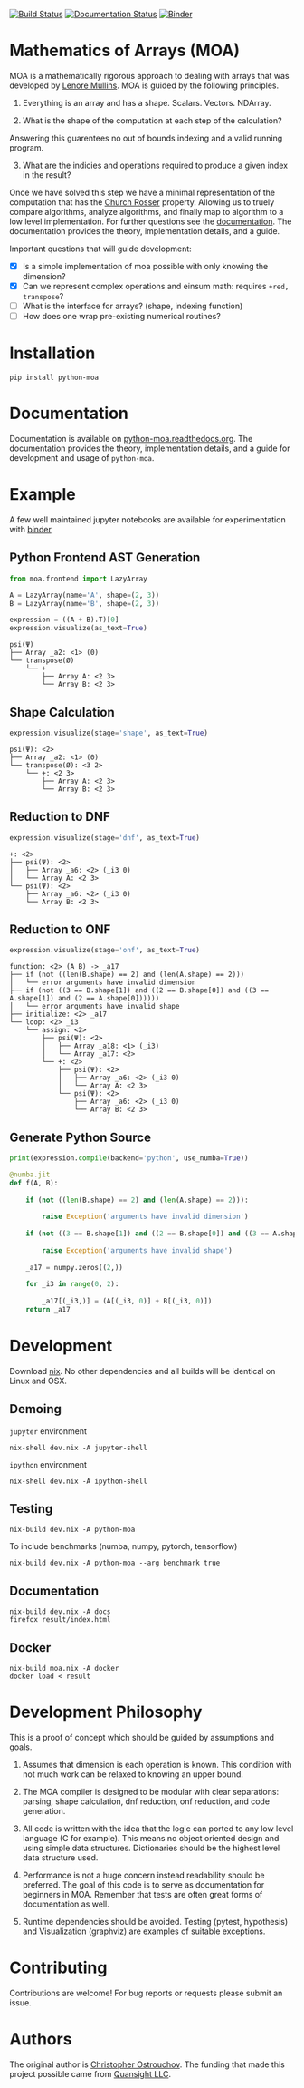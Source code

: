 [![Build Status](https://travis-ci.org/Quansight-Labs/python-moa.svg?branch=master)](https://travis-ci.org/Quansight-Labs/python-moa)
[![Documentation Status](https://readthedocs.org/projects/python-moa/badge/?version=latest)](https://python-moa.readthedocs.io/en/latest/?badge=latest)
[![Binder](https://mybinder.org/badge_logo.svg)](https://mybinder.org/v2/gh/Quansight-Labs/python-moa/master)


# Mathematics of Arrays (MOA)

MOA is a mathematically rigorous approach to dealing with arrays that
was developed by [Lenore
Mullins](https://www.albany.edu/ceas/lenore-mullin.php). MOA is guided
by the following principles.

1. Everything is an array and has a shape. Scalars. Vectors. NDArray.

2. What is the shape of the computation at each step of the calculation?

Answering this guarentees no out of bounds indexing and a valid
running program.

3. What are the indicies and operations required to produce a given
   index in the result?

Once we have solved this step we have a minimal representation of the
computation that has the [Church
Rosser](https://en.wikipedia.org/wiki/Church%E2%80%93Rosser_theorem)
property. Allowing us to truely compare algorithms, analyze
algorithms, and finally map to algorithm to a low level
implementation. For further questions see the
[documentation](https://python-moa.readthedocs.io/en/latest/?badge=latest). The
documentation provides the theory, implementation details, and a
guide.

Important questions that will guide development:

 - [X] Is a simple implementation of moa possible with only knowing the dimension?
 - [X] Can we represent complex operations and einsum math: requires `+red, transpose`?
 - [ ] What is the interface for arrays? (shape, indexing function)
 - [ ] How does one wrap pre-existing numerical routines?

# Installation

```shell
pip install python-moa
```
 
# Documentation

Documentation is available on
[python-moa.readthedocs.org](https://python-moa.readthedocs.io/en/latest/?badge=latest). The
documentation provides the theory, implementation details, and a
guide for development and usage of `python-moa`.

# Example

A few well maintained jupyter notebooks are available for
experimentation with
[binder](https://mybinder.org/v2/gh/Quansight-Labs/python-moa/master)

## Python Frontend AST Generation

```python
from moa.frontend import LazyArray

A = LazyArray(name='A', shape=(2, 3))
B = LazyArray(name='B', shape=(2, 3))

expression = ((A + B).T)[0]
expression.visualize(as_text=True)
```

```
psi(Ψ)
├── Array _a2: <1> (0)
└── transpose(Ø)
    └── +
        ├── Array A: <2 3>
        └── Array B: <2 3>
```

## Shape Calculation

```python
expression.visualize(stage='shape', as_text=True)
```

```
psi(Ψ): <2>
├── Array _a2: <1> (0)
└── transpose(Ø): <3 2>
    └── +: <2 3>
        ├── Array A: <2 3>
        └── Array B: <2 3>
```

## Reduction to DNF

```python
expression.visualize(stage='dnf', as_text=True)
```

```
+: <2>
├── psi(Ψ): <2>
│   ├── Array _a6: <2> (_i3 0)
│   └── Array A: <2 3>
└── psi(Ψ): <2>
    ├── Array _a6: <2> (_i3 0)
    └── Array B: <2 3>
```

## Reduction to ONF

```python
expression.visualize(stage='onf', as_text=True)
```

```
function: <2> (A B) -> _a17
├── if (not ((len(B.shape) == 2) and (len(A.shape) == 2)))
│   └── error arguments have invalid dimension
├── if (not ((3 == B.shape[1]) and ((2 == B.shape[0]) and ((3 == A.shape[1]) and (2 == A.shape[0])))))
│   └── error arguments have invalid shape
├── initialize: <2> _a17
└── loop: <2> _i3
    └── assign: <2>
        ├── psi(Ψ): <2>
        │   ├── Array _a18: <1> (_i3)
        │   └── Array _a17: <2>
        └── +: <2>
            ├── psi(Ψ): <2>
            │   ├── Array _a6: <2> (_i3 0)
            │   └── Array A: <2 3>
            └── psi(Ψ): <2>
                ├── Array _a6: <2> (_i3 0)
                └── Array B: <2 3>
```

## Generate Python Source

```python
print(expression.compile(backend='python', use_numba=True))
```

```python
@numba.jit
def f(A, B):
    
    if (not ((len(B.shape) == 2) and (len(A.shape) == 2))):
        
        raise Exception('arguments have invalid dimension')
    
    if (not ((3 == B.shape[1]) and ((2 == B.shape[0]) and ((3 == A.shape[1]) and (2 == A.shape[0]))))):
        
        raise Exception('arguments have invalid shape')
    
    _a17 = numpy.zeros((2,))
    
    for _i3 in range(0, 2):
        
        _a17[(_i3,)] = (A[(_i3, 0)] + B[(_i3, 0)])
    return _a17
```

# Development

Download [nix](https://nixos.org/nix/download.html). No other
dependencies and all builds will be identical on Linux and OSX.

## Demoing

`jupyter` environment

```
nix-shell dev.nix -A jupyter-shell
```

`ipython` environment

```
nix-shell dev.nix -A ipython-shell
```

## Testing

```
nix-build dev.nix -A python-moa
```

To include benchmarks (numba, numpy, pytorch, tensorflow)

```
nix-build dev.nix -A python-moa --arg benchmark true
```

## Documentation

```
nix-build dev.nix -A docs
firefox result/index.html
```

## Docker

```
nix-build moa.nix -A docker
docker load < result
```

# Development Philosophy

This is a proof of concept which should be guided by assumptions and
goals.

1. Assumes that dimension is each operation is known. This condition
   with not much work can be relaxed to knowing an upper bound.

2. The MOA compiler is designed to be modular with clear separations:
   parsing, shape calculation, dnf reduction, onf reduction, and code
   generation.

3. All code is written with the idea that the logic can ported to any
   low level language (C for example). This means no object oriented
   design and using simple data structures. Dictionaries should be the
   highest level data structure used.

4. Performance is not a huge concern instead readability should be
   preferred. The goal of this code is to serve as documentation for
   beginners in MOA. Remember that tests are often great forms of
   documentation as well.

5. Runtime dependencies should be avoided. Testing (pytest, hypothesis)
   and Visualization (graphviz) are examples of suitable exceptions.

# Contributing

Contributions are welcome! For bug reports or requests please submit an issue.

# Authors

The original author is [Christopher
Ostrouchov](https://github.com/costrouc). The funding that made this
project possible came from [Quansight
LLC](https://www.quansight.com/).
